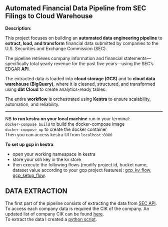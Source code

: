 ## Automated Financial Data Pipeline from SEC Filings to Cloud Warehouse

**Description:**


This project focuses on building an **automated data engineering pipeline** to **extract, load, and transform** financial data submitted by companies to the U.S. Securities and Exchange Commission (SEC).


The pipeline retrieves company information and financial statements—specifically total yearly revenue for the past five years—using the SEC’s EDGAR **API**.


The extracted data is loaded into **cloud storage (GCS)** and to **cloud data warehouse (BigQuery)**, where it is cleaned, structured, and transformed using **dbt Cloud** to create analytics-ready tables.


The entire **workflow** is orchestrated using **Kestra** to ensure scalability, automation, and reliability.


***


NB **to run kestra on your local machine** run in your terminal:\
`docker-compose build` to build the docker-compose image\
`docker-compose up` to create the docker container\
Then you can access kestra UI from `localhost:8080`

**To set up gcp in kestra**:
* open your working namespace in kestra
* store your ssh key in the kv store
* then execute the following flows (modify project id, bucket name, dataset value according to your gcp project features): [gcp_kv_flow](https://github.com/ChiarelliS/Portfolio/blob/main/Project1/flows/gcp_kv.yml), [gcp_setup_flow](https://github.com/ChiarelliS/Portfolio/blob/main/Project1/flows/gcp_setup.yml).


## DATA EXTRACTION 
The first part of the pipeline consists of extracting the data from [SEC API](https://www.sec.gov/search-filings/edgar-application-programming-interfaces).\
To access each company data is required the CIK of the company. An updated list of company CIK can be found [here](https://www.sec.gov/files/company_tickers.json).\
To extract the data I created a [python script](https://github.com/ChiarelliS/Portfolio/blob/main/Project1/api.py).


